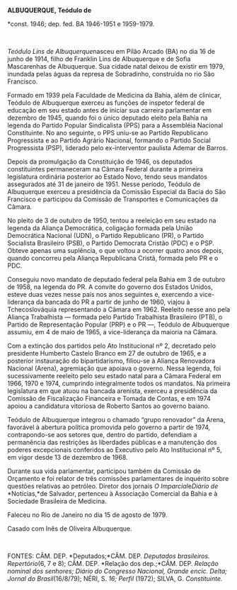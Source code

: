 **ALBUQUERQUE, Teódulo de**

\*const. 1946; dep. fed. BA 1946-1951 e 1959-1979.

 

*Teódulo Lins de Albuquerque*nasceu em Pilão Arcado (BA) no dia 16 de
junho de 1914, filho de Franklin Lins de Albuquerque e de Sofia
Mascarenhas de Albuquerque. Sua cidade natal deixou de existir em 1979,
inundada pelas águas da represa de Sobradinho, construída no rio São
Francisco.

Formado em 1939 pela Faculdade de Medicina da Bahia, além de clinicar,
Teódulo de Albuquerque exerceu as funções de inspetor federal de
educação em seu estado antes de iniciar sua carreira parlamentar em
dezembro de 1945, quando foi o único deputado eleito pela Bahia na
legenda do Partido Popular Sindicalista (PPS) para a Assembléia Nacional
Constituinte. No ano seguinte, o PPS uniu-se ao Partido Republicano
Progressista e ao Partido Agrário Nacional, formando o Partido Social
Progressista (PSP), liderado pelo ex-interventor paulista Ademar de
Barros.

Depois da promulgação da Constituição de 1946, os deputados
constituintes permaneceram na Câmara Federal durante a primeira
legislatura ordinária posterior ao Estado Novo, tendo seus mandatos
assegurados até 31 de janeiro de 1951. Nesse período, Teódulo de
Albuquerque exerceu a presidência da Comissão Especial da Bacia do São
Francisco e participou da Comissão de Transportes e Comunicações da
Câmara.

No pleito de 3 de outubro de 1950, tentou a reeleição em seu estado na
legenda da Aliança Democrática, coligação formada pela União Democrática
Nacional (UDN), o Partido Republicano (PR), o Partido Socialista
Brasileiro (PSB), o Partido Democrata Cristão (PDC) e o PSP. Obteve
apenas uma suplência, o que voltou a ocorrer quatro anos depois, quando
concorreu pela Aliança Republicana Cristã, formada pelo PR e o PDC.

Conseguiu novo mandato de deputado federal pela Bahia em 3 de outubro de
1958, na legenda do PR. A convite do governo dos Estados Unidos, esteve
duas vezes nesse país nos anos seguintes e, exercendo a vice-liderança
da bancada do PR a partir de junho de 1960, viajou à Tchecoslováquia
representando a Câmara em 1962. Reeleito nesse ano pela Aliança
Trabalhista — formada pelo Partido Trabalhista Brasileiro (PTB), o
Partido de Representação Popular (PRP) e o PR —, Teódulo de Albuquerque
assumiu, em 4 de maio de 1965, a vice-liderança da maioria na Câmara.

Com a extinção dos partidos pelo Ato Institucional nº 2, decretado pelo
presidente Humberto Castelo Branco em 27 de outubro de 1965, e a
posterior instauração do bipartidarismo, filiou-se à Aliança Renovadora
Nacional (Arena), agremiação que apoiava o governo. Nessa legenda, foi
sucessivamente reeleito pelo seu estado natal para a Câmara Federal em
1966, 1970 e 1974, cumprindo integralmente todos os mandatos. Na
primeira legislatura em que atuou na bancada arenista, exerceu a
presidência da Comissão de Fiscalização Financeira e Tomada de Contas, e
em 1974 apoiou a candidatura vitoriosa de Roberto Santos ao governo
baiano.

Teódulo de Albuquerque integrou o chamado “grupo renovador” da Arena,
favorável à abertura política promovida pelo governo a partir de 1974,
contrapondo-se aos setores que, dentro do partido, defendiam a
permanência das restrições às liberdades públicas e a manutenção dos
poderes excepcionais conferidos ao Executivo pelo Ato Institucional nº
5, em vigor desde 13 de dezembro de 1968.

Durante sua vida parlamentar, participou também da Comissão de Orçamento
e foi relator de três comissões parlamentares de inquérito sobre
questões relativas ao petróleo. Diretor dos jornais *O
Imparcial*e*Diário de* *Notícias,*de Salvador, pertenceu à Associação
Comercial da Bahia e à Sociedade Brasileira de Medicina.

Faleceu no Rio de Janeiro no dia 15 de agosto de 1979.

Casado com Inês de Oliveira Albuquerque.

 

FONTES: CÂM. DEP. *Deputados;*CÂM. DEP. *Deputados brasileiros.
Repertório*(6, 7 e 8); CÂM. DEP. *Relação dos dep.;*CÂM. DEP. *Relação
nominal dos senhores; Diário do Congresso Nacional, Grande encic. Delta;
Jornal* *do Brasil*(16/8/79); NÉRI, S. *16; Perfil* (1972); SILVA, G.
*Constituinte.*

 
